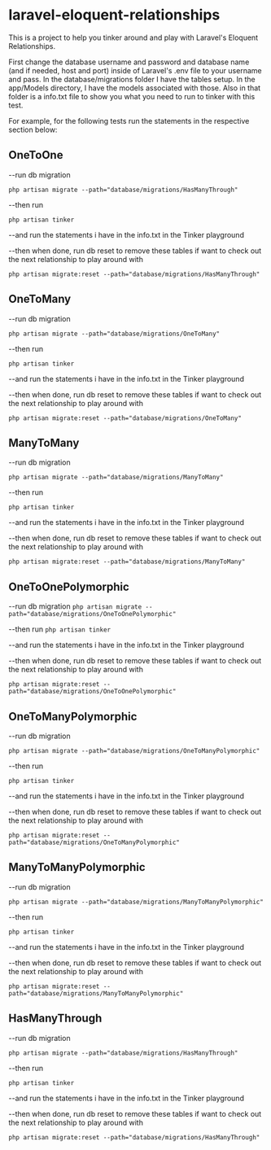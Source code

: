 # laravel-eloquent-relationships

This is a project to help you tinker around and play with Laravel's Eloquent Relationships.

First change the database username and password and database name 
  (and if needed, host and port) inside of Laravel's .env file to your username and pass.
In the database/migrations folder I have the tables setup.
In the app/Models directory, I have the models associated with those. 
  Also in that folder is a info.txt file to show you what you need to run to tinker with this test.

For example, for the following tests run the statements in the respective section below:

## OneToOne

--run db migration

`php artisan migrate --path="database/migrations/HasManyThrough"`

--then run 

`php artisan tinker`
  
--and run the statements i have in the info.txt in the Tinker playground

--then when done, run db reset to remove these tables if want to check out the next relationship to play around with

`php artisan migrate:reset --path="database/migrations/HasManyThrough"`

## OneToMany

--run db migration

`php artisan migrate --path="database/migrations/OneToMany"`

--then run 

`php artisan tinker`

--and run the statements i have in the info.txt in the Tinker playground

--then when done, run db reset to remove these tables if want to check out the next relationship to play around with

`php artisan migrate:reset --path="database/migrations/OneToMany"`



## ManyToMany

--run db migration

`php artisan migrate --path="database/migrations/ManyToMany"`

--then run 

`php artisan tinker`

--and run the statements i have in the info.txt in the Tinker playground

--then when done, run db reset to remove these tables if want to check out the next relationship to play around with

`php artisan migrate:reset --path="database/migrations/ManyToMany"`

## OneToOnePolymorphic

--run db migration
`php artisan migrate --path="database/migrations/OneToOnePolymorphic"`

--then run 
`php artisan tinker`

--and run the statements i have in the info.txt in the Tinker playground

--then when done, run db reset to remove these tables if want to check out the next relationship to play around with

`php artisan migrate:reset --path="database/migrations/OneToOnePolymorphic"`


## OneToManyPolymorphic

--run db migration

`php artisan migrate --path="database/migrations/OneToManyPolymorphic"`

--then run 

`php artisan tinker`

--and run the statements i have in the info.txt in the Tinker playground

--then when done, run db reset to remove these tables if want to check out the next relationship to play around with

`php artisan migrate:reset --path="database/migrations/OneToManyPolymorphic"`


## ManyToManyPolymorphic

--run db migration

`php artisan migrate --path="database/migrations/ManyToManyPolymorphic"`

--then run 

`php artisan tinker`

--and run the statements i have in the info.txt in the Tinker playground

--then when done, run db reset to remove these tables if want to check out the next relationship to play around with

`php artisan migrate:reset --path="database/migrations/ManyToManyPolymorphic"`

## HasManyThrough

--run db migration

`php artisan migrate --path="database/migrations/HasManyThrough"`

--then run 

`php artisan tinker`

--and run the statements i have in the info.txt in the Tinker playground

--then when done, run db reset to remove these tables if want to check out the next relationship to play around with

`php artisan migrate:reset --path="database/migrations/HasManyThrough"`

